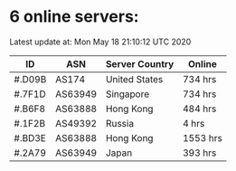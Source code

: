 # 6 online servers:

Latest update at: Mon May 18 21:10:12 UTC 2020

| ID | ASN | Server Country | Online |
| -- | --- | -------------- | ------ |
| #.D09B | AS174 | United States | 734 hrs |
| #.7F1D | AS63949 | Singapore | 734 hrs |
| #.B6F8 | AS63888 | Hong Kong | 484 hrs |
| #.1F2B | AS49392 | Russia | 4 hrs |
| #.BD3E | AS63888 | Hong Kong | 1553 hrs |
| #.2A79 | AS63949 | Japan | 393 hrs |

